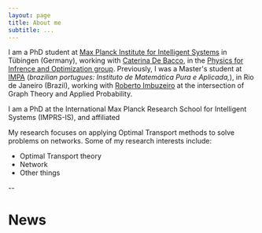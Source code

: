 ```yaml
---
layout: page
title: About me
subtitle: ...
---
```


I am a PhD student at [Max Planck Institute for Intelligent Systems](https://is.mpg.de/) in Tübingen (Germany), working with [Caterina De Bacco](https://www.cdebacco.com/), in the [Physics for Infrence and Optimization group](https://pio.is.mpg.de/person/cdebacco). Previously, I was a Master's student at [IMPA](https://impa.br/) (_brazilian portugues: Instituto de Matemática Pura e Aplicada,_), in Rio de Janeiro (Brazil), working with [Roberto Imbuzeiro](https://scholar.google.com/citations?hl=es&user=E5NCCUEAAAAJ&view_op=list_works&sortby=pubdate) at the intersection of Graph Theory and Applied Probability.

I am a PhD at the International Max Planck Research School for Intelligent Systems (IMPRS-IS), and affiliated

My research focuses on applying Optimal Transport methods to solve problems on networks. Some of my research interests include:
- Optimal Transport theory
- Network
- Other things

--

# News
